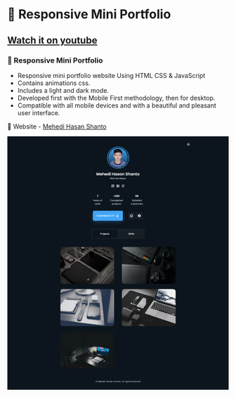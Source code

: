 # 💼 Responsive Mini Portfolio
## [Watch it on youtube](https://youtu.be/mq0xJxOTiYo)
### 💼 Responsive Mini Portfolio

- Responsive mini portfolio website Using HTML CSS & JavaScript
- Contains animations css.
- Includes a light and dark mode.
- Developed first with the Mobile First methodology, then for desktop.
- Compatible with all mobile devices and with a beautiful and pleasant user interface.

💙 Website - [Mehedi Hasan Shanto](https://www.youtube.com/c/Bedimcode)

![preview img](/1.png)

